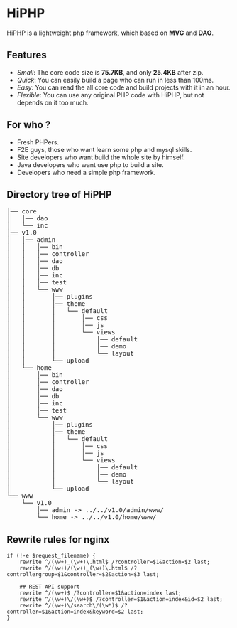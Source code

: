 # HiPHP
HiPHP is a lightweight php framework, which based on <strong>MVC</strong> and <strong>DAO</strong>.


## Features
* <em>Small</em>: The core code size is <strong>75.7KB</strong>, and only <strong>25.4KB</strong> after zip.
* <em>Quick</em>: You can easily build a page who can run in less than 100ms.
* <em>Easy</em>: You can read the all core code and build projects with it in an hour.
* <em>Flexible</em>: You can use any original PHP code with HiPHP, but not depends on it too much.


## For who ?
* Fresh PHPers.
* F2E guys, those who want learn some php and mysql skills.
* Site developers who want build the whole site by himself.
* Java developers who want use php to build a site.
* Developers who need a simple php framework.


## Directory tree of HiPHP
<pre>
│── core
│   │── dao
│   └── inc
│── v1.0
│   │── admin
│   │   │── bin
│   │   │── controller
│   │   │── dao
│   │   │── db
│   │   │── inc
│   │   │── test
│   │   └── www
│   │       │── plugins
│   │       │── theme
│   │       │   └── default
│   │       │       │── css
│   │       │       │── js
│   │       │       └── views
│   │       │           │── default
│   │       │           │── demo
│   │       │           └── layout
│   │       └── upload
│   └── home
│       │── bin
│       │── controller
│       │── dao
│       │── db
│       │── inc
│       │── test
│       └── www
│           │── plugins
│           │── theme
│           │   └── default
│           │       │── css
│           │       │── js
│           │       └── views
│           │           │── default
│           │           │── demo
│           │           └── layout
│           └── upload
└── www
    └── v1.0
        │── admin -> ../../v1.0/admin/www/
        └── home -> ../../v1.0/home/www/
</pre>


## Rewrite rules for nginx
    if (!-e $request_filename) {
        rewrite ^/(\w+)_(\w+)\.html$ /?controller=$1&action=$2 last;
        rewrite ^/(\w+)/(\w+)_(\w+)\.html$ /?controllergroup=$1&controller=$2&action=$3 last;

        ## REST API support
        rewrite ^/(\w+)$ /?controller=$1&action=index last;
        rewrite ^/(\w+)\/(\w+)$ /?controller=$1&action=index&id=$2 last;
        rewrite ^/(\w+)\/search\/(\w*)$ /?controller=$1&action=index&keyword=$2 last;
    }

